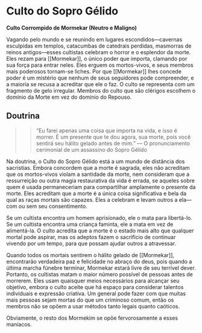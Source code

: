 # Culto do Sopro Gélido
**Culto Corrompido de Mormekar (Neutro e Maligno)**

Vagando pelo mundo e se reunindo em lugares escondidos—cavernas esculpidas em templos, catacumbas de catedrais perdidas, masmorras de reinos antigos—esses cultistas celebram o horror e o esplendor da morte. Eles rezam para [[Mormekar]], o único poder que importa, clamando por sua força para entrar neles. Eles erguem os mortos-vivos, e seus membros mais poderosos tornam-se liches. Por que [[Mormekar]] lhes concede poder é um mistério que nenhum de seus seguidores pode compreender, e a maioria se recusa a acreditar que ele o faz. O culto se representa com um fragmento de gelo irregular. Membros do culto que são clérigos escolhem o domínio da Morte em vez do domínio do Repouso.

## Doutrina
>>“Eu farei apenas uma coisa que importa na vida, e isso é morrer. É um presente que te dou agora, sua morte, pois você sentirá seu hálito gelado antes de mim.”
— O pronunciamento cerimonial de um assassino do Sopro Gélido

Na doutrina, o Culto do Sopro Gélido está a um mundo de distância dos sacristias. Embora concordem que a morte é sagrada, eles não acreditam que os mortos-vivos violam a santidade da morte, nem consideram que a ressurreição ou outra magia restaurativa da vida é errada, se aqueles sobre quem é usada permaneceriam para compartilhar amplamente o presente da morte. Eles acreditam que a morte é a única coisa significativa e bela da qual as raças mortais são capazes. Eles a celebram e levam outros a ela—com ou sem seu consentimento.

Se um cultista encontra um homem aprisionado, ele o mata para libertá-lo. Se um cultista encontra uma criança faminta, ele a mata em vez de alimentá-la. O culto acredita que a morte é o estado mais alto que qualquer mortal pode aspirar, mas os adeptos fazem o sacrifício de continuar vivendo por um tempo, para que possam ajudar outros a atravessar.

Quando todos os mortais sentirem o hálito gelado de [[Mormekar]], encontrarão verdadeira paz e felicidade no abraço do deus, pois quando a última marcha fúnebre terminar, Mormekar estará livre de seu terrível dever. Portanto, os cultistas matam o maior número possível de pessoas antes de morrerem. Eles usam quaisquer meios necessários para alcançar seu objetivo, embora o culto aceite que há espaço para considerar talentos individuais e expressão criativa. Um general pode fazer com que muitas mais pessoas sejam mortas do que um criminoso comum, então os membros não se opõem a usar métodos tanto legais quanto caóticos.

Obviamente, o resto dos Mormekim se opõe fervorosamente a esses maníacos.
